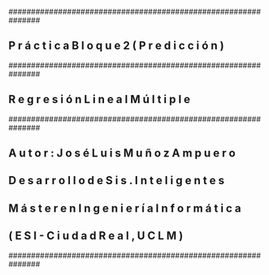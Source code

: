 ###############################################################
##    P r á c t i c a   B l o q u e  2   ( P r e d i c c i ó n )
###############################################################
##    R e g r e s i ó n    L i n e a l    M ú l t i p l e
###############################################################
##    A u t o r :   J o s é   L u i s   M u ñ o z   A m p u e r o
##    D e s a r r o l l o   d e   S i s .   I n t e l i g e n t e s
##    M á s t e r   e n   I n g e n i e r í a   I n f o r m á t i c a
##    ( E S I - C i u d a d   R e a l ,   U C L M )
###############################################################
